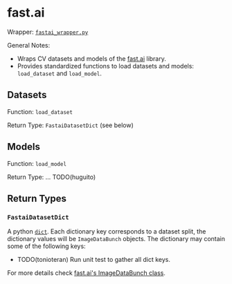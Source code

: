 # fast.ai

Wrapper: [`fastai_wrapper.py`](../../../sotaai/cv/fastai_wrapper.py)

General Notes:

- Wraps CV datasets and models of the [fast.ai](https://www.fast.ai/) library.
- Provides standardized functions to load datasets and models: `load_dataset`
  and `load_model`.

## Datasets

Function: `load_dataset`

Return Type: `FastaiDatasetDict` (see below)

## Models

Function: `load_model`

Return Type: ... TODO(huguito)

## Return Types

### `FastaiDatasetDict`

A python
[`dict`](https://docs.python.org/3/tutorial/datastructures.html#dictionaries).
Each dictionary key corresponds to a dataset split, the dictionary values will
be `ImageDataBunch` objects. The dictionary may contain some of the following
keys:

- TODO(tonioteran) Run unit test to gather all dict keys.

For more details check [fast.ai's ImageDataBunch
class](https://fastai1.fast.ai/vision.data.html#ImageDataBunch).
